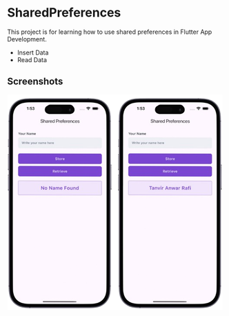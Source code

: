 # SharedPreferences

This project is for learning how to use shared preferences in Flutter App Development.

  - Insert Data
  - Read Data
 
## Screenshots
<img src="screenshots/one.png">
